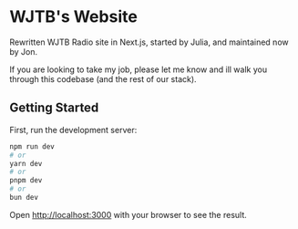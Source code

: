 # WJTB's Website

Rewritten WJTB Radio site in Next.js, started by Julia, and maintained now by Jon.

If you are looking to take my job, please let me know and ill walk you through this codebase (and the rest of our stack).

## Getting Started

First, run the development server:

```bash
npm run dev
# or
yarn dev
# or
pnpm dev
# or
bun dev
```

Open [http://localhost:3000](http://localhost:3000) with your browser to see the result.
